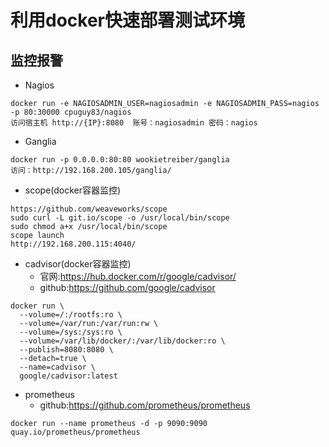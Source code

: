 # 利用docker快速部署测试环境
## 监控报警
- Nagios
```
docker run -e NAGIOSADMIN_USER=nagiosadmin -e NAGIOSADMIN_PASS=nagios -p 80:30000 cpuguy83/nagios
访问宿主机 http://{IP}:8080  账号：nagiosadmin 密码：nagios
```

- Ganglia
```
docker run -p 0.0.0.0:80:80 wookietreiber/ganglia
访问：http://192.168.200.105/ganglia/
```

- scope(docker容器监控)
```
https://github.com/weaveworks/scope
sudo curl -L git.io/scope -o /usr/local/bin/scope
sudo chmod a+x /usr/local/bin/scope
scope launch
http://192.168.200.115:4040/
```

- cadvisor(docker容器监控)
  - 官网:https://hub.docker.com/r/google/cadvisor/
  - github:https://github.com/google/cadvisor
```
docker run \
  --volume=/:/rootfs:ro \
  --volume=/var/run:/var/run:rw \
  --volume=/sys:/sys:ro \
  --volume=/var/lib/docker/:/var/lib/docker:ro \
  --publish=8080:8080 \
  --detach=true \
  --name=cadvisor \
  google/cadvisor:latest
```
- prometheus
  - github:https://github.com/prometheus/prometheus
```
docker run --name prometheus -d -p 9090:9090 quay.io/prometheus/prometheus
```

## 
